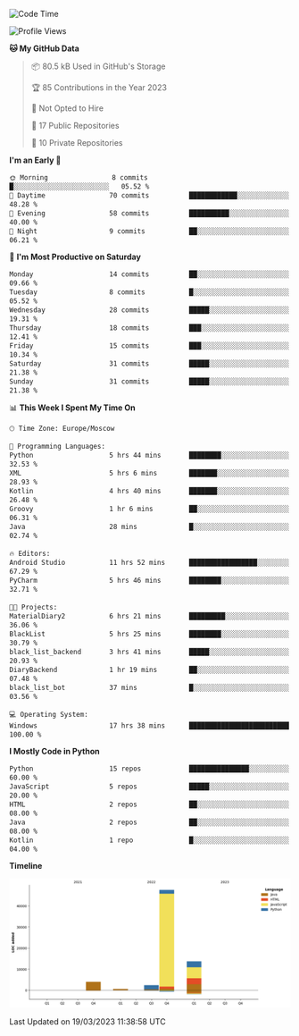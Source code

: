 <!--START_SECTION:waka-->
![Code Time](http://img.shields.io/badge/Code%20Time-59%20hrs%209%20mins-blue)

![Profile Views](http://img.shields.io/badge/Profile%20Views-0-blue)

**🐱 My GitHub Data** 

> 📦 80.5 kB Used in GitHub's Storage 
 > 
> 🏆 85 Contributions in the Year 2023
 > 
> 🚫 Not Opted to Hire
 > 
> 📜 17 Public Repositories 
 > 
> 🔑 10 Private Repositories 
 > 
**I'm an Early 🐤** 

```text
🌞 Morning                8 commits           █░░░░░░░░░░░░░░░░░░░░░░░░   05.52 % 
🌆 Daytime                70 commits          ████████████░░░░░░░░░░░░░   48.28 % 
🌃 Evening                58 commits          ██████████░░░░░░░░░░░░░░░   40.00 % 
🌙 Night                  9 commits           ██░░░░░░░░░░░░░░░░░░░░░░░   06.21 % 
```
📅 **I'm Most Productive on Saturday** 

```text
Monday                   14 commits          ██░░░░░░░░░░░░░░░░░░░░░░░   09.66 % 
Tuesday                  8 commits           █░░░░░░░░░░░░░░░░░░░░░░░░   05.52 % 
Wednesday                28 commits          █████░░░░░░░░░░░░░░░░░░░░   19.31 % 
Thursday                 18 commits          ███░░░░░░░░░░░░░░░░░░░░░░   12.41 % 
Friday                   15 commits          ███░░░░░░░░░░░░░░░░░░░░░░   10.34 % 
Saturday                 31 commits          █████░░░░░░░░░░░░░░░░░░░░   21.38 % 
Sunday                   31 commits          █████░░░░░░░░░░░░░░░░░░░░   21.38 % 
```


📊 **This Week I Spent My Time On** 

```text
🕑︎ Time Zone: Europe/Moscow

💬 Programming Languages: 
Python                   5 hrs 44 mins       ████████░░░░░░░░░░░░░░░░░   32.53 % 
XML                      5 hrs 6 mins        ███████░░░░░░░░░░░░░░░░░░   28.93 % 
Kotlin                   4 hrs 40 mins       ███████░░░░░░░░░░░░░░░░░░   26.48 % 
Groovy                   1 hr 6 mins         ██░░░░░░░░░░░░░░░░░░░░░░░   06.31 % 
Java                     28 mins             █░░░░░░░░░░░░░░░░░░░░░░░░   02.74 % 

🔥 Editors: 
Android Studio           11 hrs 52 mins      █████████████████░░░░░░░░   67.29 % 
PyCharm                  5 hrs 46 mins       ████████░░░░░░░░░░░░░░░░░   32.71 % 

🐱‍💻 Projects: 
MaterialDiary2           6 hrs 21 mins       █████████░░░░░░░░░░░░░░░░   36.06 % 
BlackList                5 hrs 25 mins       ████████░░░░░░░░░░░░░░░░░   30.79 % 
black_list_backend       3 hrs 41 mins       █████░░░░░░░░░░░░░░░░░░░░   20.93 % 
DiaryBackend             1 hr 19 mins        ██░░░░░░░░░░░░░░░░░░░░░░░   07.48 % 
black_list_bot           37 mins             █░░░░░░░░░░░░░░░░░░░░░░░░   03.56 % 

💻 Operating System: 
Windows                  17 hrs 38 mins      █████████████████████████   100.00 % 
```

**I Mostly Code in Python** 

```text
Python                   15 repos            ███████████████░░░░░░░░░░   60.00 % 
JavaScript               5 repos             █████░░░░░░░░░░░░░░░░░░░░   20.00 % 
HTML                     2 repos             ██░░░░░░░░░░░░░░░░░░░░░░░   08.00 % 
Java                     2 repos             ██░░░░░░░░░░░░░░░░░░░░░░░   08.00 % 
Kotlin                   1 repo              █░░░░░░░░░░░░░░░░░░░░░░░░   04.00 % 
```



**Timeline**

![Lines of Code chart](https://raw.githubusercontent.com/Adlemex/Adlemex/main/assets/bar_graph.png)


 Last Updated on 19/03/2023 11:38:58 UTC
<!--END_SECTION:waka-->

